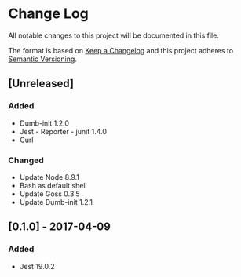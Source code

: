 # Change Log
All notable changes to this project will be documented in this file.

The format is based on [Keep a Changelog](http://keepachangelog.com/)
and this project adheres to [Semantic Versioning](http://semver.org/).

## [Unreleased]
### Added
- Dumb-init 1.2.0
- Jest - Reporter - junit 1.4.0
- Curl

### Changed
- Update Node 8.9.1
- Bash as default shell
- Update Goss 0.3.5
- Update Dumb-init 1.2.1

## [0.1.0] - 2017-04-09
### Added
- Jest 19.0.2

